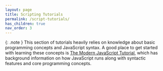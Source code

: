 ```yaml
---
layout: page
title: Scripting Tutorials
permalink: /script-tutorials/
has_children: true
nav_order: 3
---
```


{: .note }
This section of tutorials heavily relies on knowledge about basic programming concepts and JavaScript syntax. A good place to get started with learning these concepts is <a href="https://javascript.info/" target="_blank">The Modern JavaScript Tutorial</a>, which has background information on how JavaScript runs along with syntactic features and core programming concepts.
